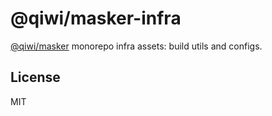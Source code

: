 # @qiwi/masker-infra
[@qiwi/masker](https://github.com/qiwi/masker) monorepo infra assets: build utils and configs.

## License
MIT
